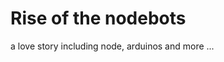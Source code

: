 
# Rise of the nodebots

a love story including node, arduinos and more ...

<!-- From the terminal, pop in: -->

<!--   ```yo reveal:slide "Slide Title"``` -->
